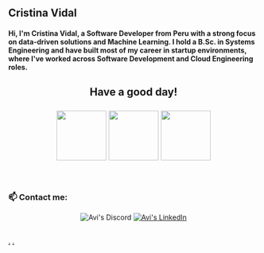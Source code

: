 <h2>Cristina Vidal</h2> 

<h4>Hi, I'm Cristina Vidal, a Software Developer from Peru with a strong focus on data-driven solutions and Machine Learning. I hold a B.Sc. in Systems Engineering and have built most of my career in startup environments, where I've worked across Software Development and Cloud Engineering roles.</h4>

<h2 align="center">Have a good day!</a><br/><br/> 

<img src="https://vignette.wikia.nocookie.net/animal-jam-clans-1/images/4/49/Penguin-Flapping.gif/revision/latest/scale-to-width-down/480?cb=20161113221226" width="100" /> 
<img src="https://vignette.wikia.nocookie.net/animal-jam-clans-1/images/4/49/Penguin-Flapping.gif/revision/latest/scale-to-width-down/480?cb=20161113221226" width="100" />
<img src="https://vignette.wikia.nocookie.net/animal-jam-clans-1/images/4/49/Penguin-Flapping.gif/revision/latest/scale-to-width-down/480?cb=20161113221226" width="100" /></h2>

<br>
<h3 align="left">📫 Contact me:</h3>

<div align="center" style="text-align:center">
    <a>
        <img src="https://img.shields.io/badge/-Avi%234735-404EED?style=for-the-badge&logo=Discord&logoColor=white"
            alt="Avi's Discord">
    </a>
    </a>
    <a href="https://www.linkedin.com/in/cristina-vidal-falcon-1063311b1/">
        <img src="https://img.shields.io/badge/LinkedIn-0A66C2?style=for-the-badge&logo=linkedin&logoColor=white"
            alt="Avi's LinkedIn">
    </a>
</div>  

<br>


[.](https://www.youtube.com/watch?v=bnmAi53H520) [.](https://www.youtube.com/shorts/73nTbgK1tzI) </a><br/><br/>
